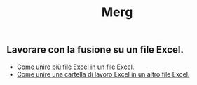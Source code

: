 ﻿---
title: Merg
second_title: Aspose.Cells Cloud Documen
type: docs
url: /it/merge/
keywords: Working with merger on an Excel file
description: Aspose.Cells Cloud REST API supporta il lavoro con la fusione su un file Excel. L'SDK supporta i tipi di linguaggi di sviluppo. Includono Android, C#, Go, Java, NodeJS, Perl, PHP, Python, Ruby e swift
weight: 32
---
## Lavorare con la fusione su un file Excel.

- [Come unire più file Excel in un file Excel.](/cells/it/merge/multi-files/)
- [Come unire una cartella di lavoro Excel in un altro file Excel.](/cells/it/workbook/merge/)

